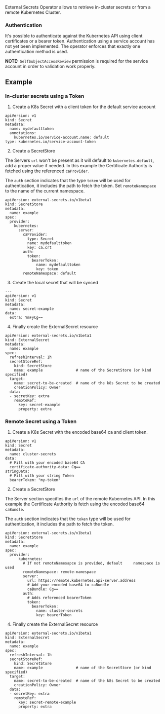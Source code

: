 External Secrets Operator allows to retrieve in-cluster secrets or from a remote Kubernetes Cluster.

### Authentication

It's possible to authenticate against the Kubernetes API using client certificates or a bearer token. Authentication using a service account has not yet been implemented. The operator enforces that exactly one authentication method is used.

**NOTE:** `SelfSubjectAccessReview` permission is required for the service account in order to validation work properly.

## Example

### In-cluster secrets using a Token

1. Create a K8s Secret with a client token for the default service account

```
apiVersion: v1
kind: Secret
metadata:
  name: mydefaulttoken
  annotations:
    kubernetes.io/service-account.name: default
type: kubernetes.io/service-account-token
```
2. Create a SecretStore

The Servers `url` won't be present as it will default to `kubernetes.default`, add a proper value if needed. In this example the Certificate Authority is fetched using the referenced `caProvider`.

The `auth` section indicates that the type `token` will be used for authentication, it includes the path to fetch the token. Set `remoteNamespace` to the name of the current namespace.

```
apiVersion: external-secrets.io/v1beta1
kind: SecretStore
metadata:
  name: example
spec:
  provider:
    kubernetes:
      server: 
        caProvider: 
          type: Secret
          name: mydefaulttoken
          key: ca.crt
        auth:
          token:
            bearerToken: 
              name: mydefaulttoken
              key: token
        remoteNamespace: default
```
3. Create the local secret that will be synced 
              
```
---
apiVersion: v1
kind: Secret
metadata:
  name: secret-example
data:
  extra: YmFyCg==
```     
4. Finally create the ExternalSecret resource

```
apiVersion: external-secrets.io/v1beta1
kind: ExternalSecret
metadata:
  name: example
spec:
  refreshInterval: 1h           
  secretStoreRef:
    kind: SecretStore
    name: example               # name of the SecretStore (or kind specified)
  target:
    name: secret-to-be-created  # name of the k8s Secret to be created
    creationPolicy: Owner
  data:
  - secretKey: extra
    remoteRef:
      key: secret-example
      property: extra
```

### Remote Secret using a Token

1. Create a K8s Secret with the encoded base64 ca and client token.
   
```
apiVersion: v1
kind: Secret
metadata:
  name: cluster-secrets
data:
  # Fill with your encoded base64 CA
  certificate-authority-data: Cg==
stringData:
  # Fill with your string Token
  bearerToken: "my-token"
```
2. Create a SecretStore

The Server section specifies the `url` of the remote Kubernetes API. In this example the Certificate Authority is fetch using the encoded base64 `caBundle`. 

The `auth` section indicates that the  `token` type will be used for authentication, it includes the path to fetch the token.

```
apiVersion: external-secrets.io/v1beta1
kind: SecretStore
metadata:
  name: example
spec:
  provider:
      kubernetes: 
        # If not remoteNamesapce is provided, default     namespace is used
        remoteNamespace: remote-namespace
        server: 
          url: https://remote.kubernetes.api-server.address
          # Add your encoded base64 to caBundle
          caBundle: Cg==
        auth:
          # Adds referenced bearerToken
          token:
            bearerToken:
              name: cluster-secrets
              key: bearerToken
```     
4. Finally create the ExternalSecret resource

```
apiVersion: external-secrets.io/v1beta1
kind: ExternalSecret
metadata:
  name: example
spec:
  refreshInterval: 1h           
  secretStoreRef:
    kind: SecretStore
    name: example               # name of the SecretStore (or kind specified)
  target:
    name: secret-to-be-created  # name of the k8s Secret to be created
    creationPolicy: Owner
  data:
  - secretKey: extra
    remoteRef:
      key: secret-remote-example
      property: extra
```
